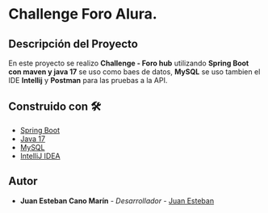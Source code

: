 # Challenge Foro Alura.

## Descripción del Proyecto

En este proyecto se realizo **Challenge - Foro hub** utilizando **Spring Boot con maven y java 17** se uso como baes de datos, **MySQL**  se uso tambien el IDE **Intellij** y **Postman** para las pruebas a la API.

## Construido con 🛠️

* [Spring Boot](https://start.spring.io/)
* [Java 17](https://www.oracle.com/java/)
* [MySQL](https://www.mysql.com/)
* [IntelliJ IDEA](https://www.jetbrains.com/idea/)

## Autor

* **Juan Esteban Cano Marín** - *Desarrollador* - [Juan Esteban](https://www.linkedin.com/in/jecm7/)

